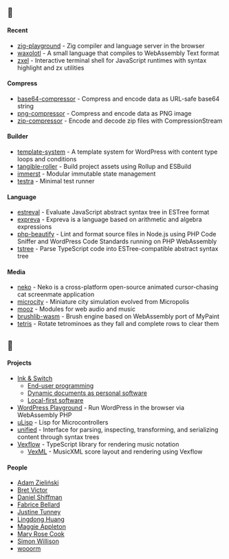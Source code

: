 ## :seedling:

#### Recent

- [zig-playground](https://github.com/eliot-akira/zig-playground) - Zig compiler and language server in the browser
- [waxolotl](https://github.com/eliot-akira/waxolotl) - A small language that compiles to WebAssembly Text format
- [zxel](https://github.com/eliot-akira/zxel) - Interactive terminal shell for JavaScript runtimes with syntax highlight and zx utilities

#### Compress

- [base64-compressor](https://github.com/eliot-akira/base64-compressor) - Compress and encode data as URL-safe base64 string
- [png-compressor](https://github.com/eliot-akira/png-compressor) - Compress and encode data as PNG image
- [zip-compressor](https://github.com/eliot-akira/zip-compressor) - Encode and decode zip files with CompressionStream

#### Builder

- [template-system](https://github.com/TangibleInc/template-system) - A template system for WordPress with content type loops and conditions 
- [tangible-roller](https://github.com/TangibleInc/tangible-roller) - Build project assets using Rollup and ESBuild 
- [immerst](https://github.com/eliot-akira/immerst) - Modular immutable state management
- [testra](https://github.com/eliot-akira/testra) - Minimal test runner

#### Language

- [estreval](https://github.com/expreva/estreval) - Evaluate JavaScript abstract syntax tree in ESTree format 
- [expreva](https://github.com/expreva) - Expreva is a language based on arithmetic and algebra expressions
- [php-beautify](https://github.com/TangibleInc/php-beautify) - Lint and format source files in Node.js using PHP Code Sniffer and WordPress Code Standards running on PHP WebAssembly
- [tstree](https://github.com/expreva/tstree) - Parse TypeScript code into ESTree-compatible abstract syntax tree

#### Media

- [neko](https://github.com/eliot-akira/neko) - Neko is a cross-platform open-source animated cursor-chasing cat screenmate application
- [microcity](https://github.com/eliot-akira/microcity) - Miniature city simulation evolved from Micropolis
- [mooz](https://github.com/moozap/mooz) - Modules for web audio and music
- [brushlib-wasm](https://github.com/eliot-akira/brushlib-wasm) - Brush engine based on WebAssembly port of MyPaint
- [tetris](https://github.com/eliot-akira/tetris) - Rotate tetrominoes as they fall and complete rows to clear them

## :eyes:

#### Projects

- [Ink & Switch](https://www.inkandswitch.com)
  - [End-user programming](https://www.inkandswitch.com/end-user-programming/)
  - [Dynamic documents as personal software](https://www.inkandswitch.com/potluck/)
  - [Local-first software](https://www.inkandswitch.com/local-first/)
- [WordPress Playground](https://github.com/WordPress/wordpress-playground) - Run WordPress in the browser via WebAssembly PHP
- [uLisp](http://www.ulisp.com/) - Lisp for Microcontrollers
- [unified](https://unifiedjs.com/) - Interface for parsing, inspecting, transforming, and serializing content through syntax trees 
- [Vexflow](https://github.com/vexflow/vexflow) - TypeScript library for rendering music notation
  - [VexML](https://github.com/stringsync/vexml) - MusicXML score layout and rendering using Vexflow

#### People

- [Adam Zieliński](https://github.com/adamziel)
- [Bret Victor](https://worrydream.com/)
- [Daniel Shiffman](https://github.com/shiffman)
- [Fabrice Bellard](https://bellard.org/)
- [Justine Tunney](https://github.com/jart)
- [Lingdong Huang](https://github.com/LingDong-)
- [Maggie Appleton](https://maggieappleton.com/)
- [Mary Rose Cook](https://maryrosecook.com/)
- [Simon Willison](https://github.com/simonw)
- [wooorm](https://github.com/wooorm)
